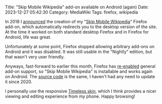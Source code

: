 Title: "Skip Mobile Wikipedia" add-on available on Android (again)
Date: 2023-12-27 05:42:30
Category: MediaWiki
Tags: firefox, wikipedia

In 2018 I [announced](https://blog.legoktm.com/2018/04/14/firefox-add-on-to-skip-mobile-wikipedia-redirect.html) the creation of my "[Skip Mobile Wikipedia](https://addons.mozilla.org/en-US/firefox/addon/skip-mobile-wikipedia/)" Firefox add-on, which automatically
redirects you to the desktop version of the site. At the time it worked on both standard desktop Firefox and in Firefox for Android, life was great. 

Unfortunately at some point, Firefox stopped allowing arbitrary add-ons on Android and it was disabled. It was still usable in the "Nightly" edition, but that wasn't very user friendly.

Anyways, fast-forward to earlier this month, Firefox has [re-enabled](https://blog.mozilla.org/addons/2023/12/14/a-new-world-of-open-extensions-on-firefox-for-android-has-arrived/) general add-on support, so
"Skip Mobile Wikipedia" is installable and works again on Android. The [source code](https://git.legoktm.com/legoktm/skip-mobile-wikipedia) is the same, I haven't had any need to update it since 2020.

I personally use the responsive [Timeless skin](https://www.mediawiki.org/wiki/Skin:Timeless), which I think provides a nicer viewing and editing experience from my phone. Happy browsing!

